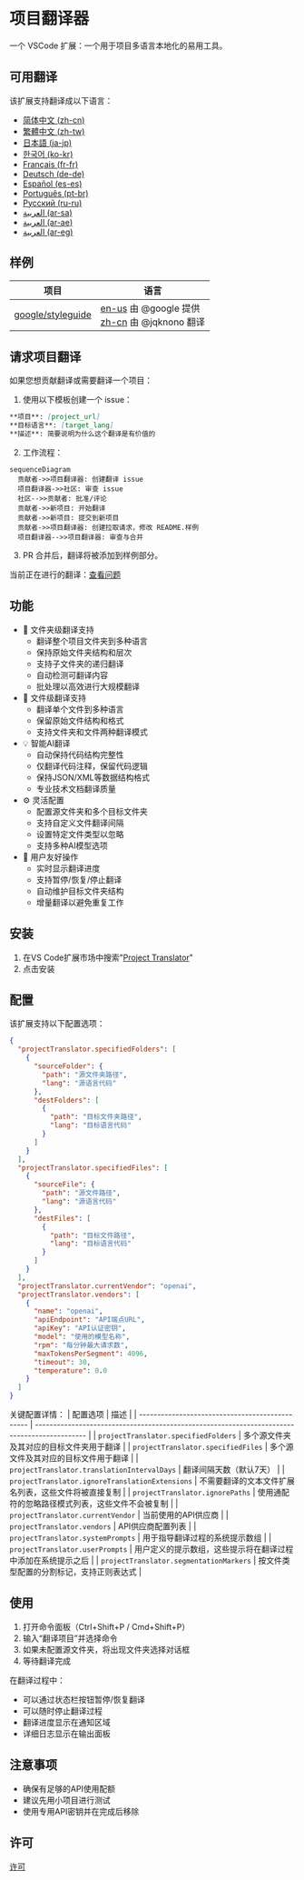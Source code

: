 # 项目翻译器

一个 VSCode 扩展：一个用于项目多语言本地化的易用工具。

## 可用翻译

该扩展支持翻译成以下语言：

- [简体中文 (zh-cn)](./readmes/README.zh-cn.md)
- [繁體中文 (zh-tw)](./readmes/README.zh-tw.md)
- [日本語 (ja-jp)](./readmes/README.ja-jp.md)
- [한국어 (ko-kr)](./readmes/README.ko-kr.md)
- [Français (fr-fr)](./readmes/README.fr-fr.md)
- [Deutsch (de-de)](./readmes/README.de-de.md)
- [Español (es-es)](./readmes/README.es-es.md)
- [Português (pt-br)](./readmes/README.pt-br.md)
- [Русский (ru-ru)](./readmes/README.ru-ru.md)
- [العربية (ar-sa)](./readmes/README.ar-sa.md)
- [العربية (ar-ae)](./readmes/README.ar-ae.md)
- [العربية (ar-eg)](./readmes/README.ar-eg.md)

## 样例

| 项目                                                   | 语言                                                                                                                                                 |
| --------------------------------------------------------- | --------------------------------------------------------------------------------------------------------------------------------------------------------- |
| [google/styleguide](https://github.com/google/styleguide) | [en-us](https://github.com/google/styleguide) 由 @google 提供<br>[zh-cn](https://github.com/Project-Translation/styleguide-zh-cn) 由 @jqknono 翻译 |

## 请求项目翻译

如果您想贡献翻译或需要翻译一个项目：

1. 使用以下模板创建一个 issue：

```md
**项目**: [project_url]
**目标语言**: [target_lang]
**描述**: 简要说明为什么这个翻译是有价值的
```

2. 工作流程：

```mermaid
sequenceDiagram
  贡献者->>项目翻译器: 创建翻译 issue
  项目翻译器->>社区: 审查 issue
  社区-->>贡献者: 批准/评论
  贡献者->>新项目: 开始翻译
  贡献者->>新项目: 提交到新项目
  贡献者->>项目翻译器: 创建拉取请求，修改 README.样例
  项目翻译器-->>项目翻译器: 审查与合并
```

3. PR 合并后，翻译将被添加到样例部分。

当前正在进行的翻译：[查看问题](https://github.com/Project-Translation/project_translator/issues)

## 功能
- 📁 文件夹级翻译支持
  - 翻译整个项目文件夹到多种语言
  - 保持原始文件夹结构和层次
  - 支持子文件夹的递归翻译
  - 自动检测可翻译内容
  - 批处理以高效进行大规模翻译
- 📄 文件级翻译支持
  - 翻译单个文件到多种语言
  - 保留原始文件结构和格式
  - 支持文件夹和文件两种翻译模式
- 💡 智能AI翻译
  - 自动保持代码结构完整性
  - 仅翻译代码注释，保留代码逻辑
  - 保持JSON/XML等数据结构格式
  - 专业技术文档翻译质量
- ⚙️ 灵活配置
  - 配置源文件夹和多个目标文件夹
  - 支持自定义文件翻译间隔
  - 设置特定文件类型以忽略
  - 支持多种AI模型选项
- 🚀 用户友好操作
  - 实时显示翻译进度
  - 支持暂停/恢复/停止翻译
  - 自动维护目标文件夹结构
  - 增量翻译以避免重复工作

## 安装

1. 在VS Code扩展市场中搜索"[Project Translator](https://marketplace.visualstudio.com/items?itemName=techfetch-dev.project-translator)"
2. 点击安装

## 配置

该扩展支持以下配置选项：

```json
{
  "projectTranslator.specifiedFolders": [
    {
      "sourceFolder": {
        "path": "源文件夹路径",
        "lang": "源语言代码"
      },
      "destFolders": [
        {
          "path": "目标文件夹路径",
          "lang": "目标语言代码"
        }
      ]
    }
  ],
  "projectTranslator.specifiedFiles": [
    {
      "sourceFile": {
        "path": "源文件路径",
        "lang": "源语言代码"
      },
      "destFiles": [
        {
          "path": "目标文件路径",
          "lang": "目标语言代码"
        }
      ]
    }
  ],
  "projectTranslator.currentVendor": "openai",
  "projectTranslator.vendors": [
    {
      "name": "openai",
      "apiEndpoint": "API端点URL",
      "apiKey": "API认证密钥",
      "model": "使用的模型名称",
      "rpm": "每分钟最大请求数",
      "maxTokensPerSegment": 4096,
      "timeout": 30,
      "temperature": 0.0
    }
  ]
}
```

关键配置详情：
| 配置选项                                        | 描述                                                                                          |
| ----------------------------------------------- | -------------------------------------------------------------------------------------------- |
| `projectTranslator.specifiedFolders`            | 多个源文件夹及其对应的目标文件夹用于翻译                                                       |
| `projectTranslator.specifiedFiles`              | 多个源文件及其对应的目标文件用于翻译                                                           |
| `projectTranslator.translationIntervalDays`     | 翻译间隔天数（默认7天）                                                                        |
| `projectTranslator.ignoreTranslationExtensions` | 不需要翻译的文本文件扩展名列表，这些文件将被直接复制                                            |
| `projectTranslator.ignorePaths`                 | 使用通配符的忽略路径模式列表，这些文件不会被复制                                               |
| `projectTranslator.currentVendor`               | 当前使用的API供应商                                                                            |
| `projectTranslator.vendors`                     | API供应商配置列表                                                                              |
| `projectTranslator.systemPrompts`               | 用于指导翻译过程的系统提示数组                                                                  |
| `projectTranslator.userPrompts`                 | 用户定义的提示数组，这些提示将在翻译过程中添加在系统提示之后                                    |
| `projectTranslator.segmentationMarkers`         | 按文件类型配置的分割标记，支持正则表达式                                                        |

## 使用

1. 打开命令面板（Ctrl+Shift+P / Cmd+Shift+P）
2. 输入“翻译项目”并选择命令
3. 如果未配置源文件夹，将出现文件夹选择对话框
4. 等待翻译完成

在翻译过程中：

- 可以通过状态栏按钮暂停/恢复翻译
- 可以随时停止翻译过程
- 翻译进度显示在通知区域
- 详细日志显示在输出面板

## 注意事项

- 确保有足够的API使用配额
- 建议先用小项目进行测试
- 使用专用API密钥并在完成后移除

## 许可

[许可](LICENSE)